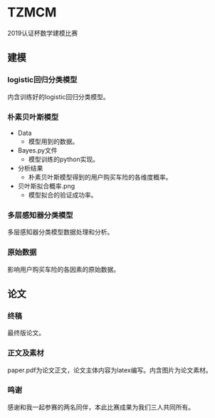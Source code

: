 # TZMCM
2019认证杯数学建模比赛

## 建模

### logistic回归分类模型

内含训练好的logistic回归分类模型。

### 朴素贝叶斯模型

- Data
  - 模型用到的数据。
- Bayes.py文件
  - 模型训练的python实现。
- 分析结果
  - 朴素贝叶斯模型得到的用户购买车险的各维度概率。
- 贝叶斯拟合概率.png
  - 模型拟合的验证成功率。

### 多层感知器分类模型

多层感知器分类模型数据处理和分析。

### 原始数据

影响用户购买车险的各因素的原始数据。

## 论文

### 终稿

最终版论文。

### 正文及素材

paper.pdf为论文正文，论文主体内容为latex编写。内含图片为论文素材。

### 鸣谢

感谢和我一起参赛的两名同伴，本此比赛成果为我们三人共同所有。
